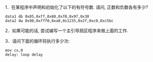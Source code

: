 1．在某程序中声明和初始化了以下的有符号数. 请问, 正数和负数各有多少?

```
data1 db 0x05,0xff,0x80,0xf0,0x97,0x30
data2 dw 0x90,0xfff0,0xa0,0x1235,0x2f,0xc0,0xc5bc
```

2．如果可能的话, 尝试编写一个主引导扇区程序来做上面的工作.

3．请问下面的循环将执行多少次:

```
mov cx,0
delay: loop delay
```